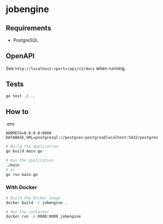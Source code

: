 # jobengine
## Requirements
- PostgreSQL

## OpenAPI
See `http://localhost:<port>/api/v1/docs` when running.

## Tests
```bash
go test ./...
```

## How to
.env
```
ADDRESS=0.0.0.0:8080
DATABASE_URL=postgresql://postgres:postgres@localhost:5432/postgres
```

```bash
# Build the application
go build main.go

# Run the application
./main
# or
go run main.go
```

### With Docker
```bash
# Build the Docker image
docker build -t jobengine .

# Run the container
docker run -p 8080:8080 jobengine
```